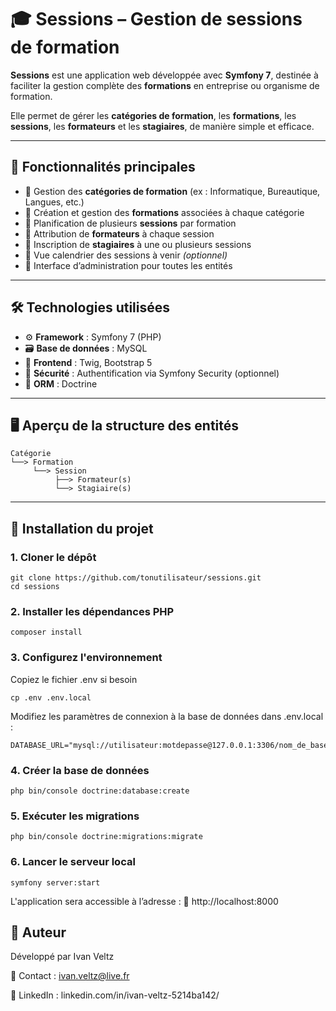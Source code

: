 # 🎓 Sessions – Gestion de sessions de formation

**Sessions** est une application web développée avec **Symfony 7**, destinée à faciliter la gestion complète des **formations** en entreprise ou organisme de formation.

Elle permet de gérer les **catégories de formation**, les **formations**, les **sessions**, les **formateurs** et les **stagiaires**, de manière simple et efficace.

---

## 🧩 Fonctionnalités principales

- 🔹 Gestion des **catégories de formation** (ex : Informatique, Bureautique, Langues, etc.)
- 🔹 Création et gestion des **formations** associées à chaque catégorie
- 🔹 Planification de plusieurs **sessions** par formation
- 🔹 Attribution de **formateurs** à chaque session
- 🔹 Inscription de **stagiaires** à une ou plusieurs sessions
- 🔹 Vue calendrier des sessions à venir *(optionnel)*
- 🔹 Interface d’administration pour toutes les entités

---

## 🛠️ Technologies utilisées

- ⚙️ **Framework** : Symfony 7 (PHP)
- 🗃️ **Base de données** : MySQL
- 💅 **Frontend** : Twig, Bootstrap 5
- 🔐 **Sécurité** : Authentification via Symfony Security (optionnel)
- 🔄 **ORM** : Doctrine

---

## 🖥️ Aperçu de la structure des entités

```plaintext
Catégorie
└──> Formation
     └──> Session
          ├──> Formateur(s)
          └──> Stagiaire(s)
```
---

## 🚀 Installation du projet

### 1. Cloner le dépôt
```
git clone https://github.com/tonutilisateur/sessions.git
cd sessions
```
### 2. Installer les dépendances PHP
```
composer install
```
### 3. Configurez l'environnement
Copiez le fichier .env si besoin
```
cp .env .env.local
```
Modifiez les paramètres de connexion à la base de données dans .env.local :
```
DATABASE_URL="mysql://utilisateur:motdepasse@127.0.0.1:3306/nom_de_base"
```
### 4. Créer la base de données
```
php bin/console doctrine:database:create
```
### 5. Exécuter les migrations
```
php bin/console doctrine:migrations:migrate
```
### 6. Lancer le serveur local
```
symfony server:start
```
L'application sera accessible à l’adresse :
📍 http://localhost:8000

## 👤 Auteur

Développé par Ivan Veltz

📧 Contact : ivan.veltz@live.fr

🔗 LinkedIn : linkedin.com/in/ivan-veltz-5214ba142/
